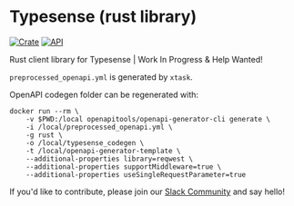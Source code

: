 # Typesense (rust library)

[![Crate](https://img.shields.io/crates/v/typesense.svg)](https://crates.io/crates/typesense)
[![API](https://docs.rs/typesense/badge.svg)](https://docs.rs/typesense)

Rust client library for Typesense | Work In Progress &amp; Help Wanted!

`preprocessed_openapi.yml` is generated by `xtask`.

OpenAPI codegen folder can be regenerated with:

```
docker run --rm \
    -v $PWD:/local openapitools/openapi-generator-cli generate \
    -i /local/preprocessed_openapi.yml \
    -g rust \
    -o /local/typesense_codegen \
    -t /local/openapi-generator-template \
    --additional-properties library=reqwest \
    --additional-properties supportMiddleware=true \
    --additional-properties useSingleRequestParameter=true
```

If you'd like to contribute, please join our [Slack Community](https://join.slack.com/t/typesense-community/shared_invite/zt-mx4nbsbn-AuOL89O7iBtvkz136egSJg) and say hello! 

